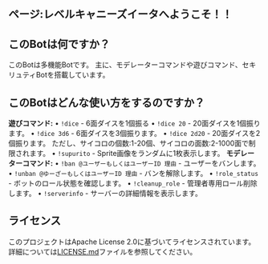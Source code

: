 ## ページ:レベルキャニーズイータへようこそ！！

## このBotは何ですか？

このBotは多機能Botです。
主に、モデレーターコマンドや遊びコマンド、セキリュティBotを搭載しています。

## このBotはどんな使い方をするのですか？

**遊びコマンド:**
• `!dice` - 6面ダイスを1個振る
• `!dice 20` - 20面ダイスを1個振ります。
• `!dice 3d6` - 6面ダイスを3個振ります。
• `!dice 2d20` - 20面ダイスを2個振ります。
ただし、サイコロの個数:1-20個、サイコロの面数:2-1000面で制限されます。
• `!supurito` - Sprite画像をランダムに1枚表示します。
**モデレーターコマンド:**
• `!ban @ユーザーもしくはユーザーID 理由` - ユーザーをバンします。
• `!unban @ゆーざーもしくはユーザーID 理由` - バンを解除します。
• `!role_status` - ボットのロール状態を確認します。
• `!cleanup_role` - 管理者専用ロール削除します。
• `!serverinfo` - サーバーの詳細情報を表示します。

## ライセンス

このプロジェクトはApache License 2.0に基づいてライセンスされています。詳細については[LICENSE.md](LICENSE.md)ファイルを参照してください。
